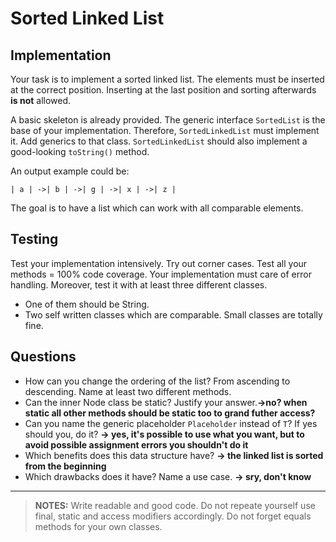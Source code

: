 # Sorted Linked List

## Implementation
Your task is to implement a sorted linked list. The elements must
be inserted at the correct position. Inserting at the last position
and sorting afterwards **is not** allowed.

A basic skeleton is already provided. The generic interface
`SortedList` is the base of your implementation. Therefore, 
`SortedLinkedList` must implement it. Add generics to that class.
`SortedLinkedList` should also implement a good-looking `toString()`
method.

An output example could be:
~~~
| a | ->| b | ->| g | ->| x | ->| z | 
~~~

The goal is to have a list which can work with all comparable
elements.

## Testing
Test your implementation intensively. Try out corner cases. 
Test all your methods = 100% code coverage.
Your implementation must care of error handling. Moreover, test
it with at least three different classes.
* One of them should be String.
* Two self written classes which are comparable. Small classes are
totally fine.
  
## Questions
* How can you change the ordering of the list? From ascending 
to descending. Name at least two different methods.
* Can the inner Node class be static? Justify your answer.**->no? when static all other methods should be static too to grand futher access?**
* Can you name the generic placeholder `Placeholder` instead of
`T`? If yes should you, do it? **-> yes, it's possible to use what you want, but to avoid possible assignment errors you shouldn't do it**
* Which benefits does this data structure have? **-> the linked list is sorted from the beginning**
* Which drawbacks does it have? Name a use case. **-> sry, don't know**
---
> **NOTES:**
Write readable and good code. Do not repeate yourself use final,
static and access modifiers accordingly. Do not forget equals methods
for your own classes.